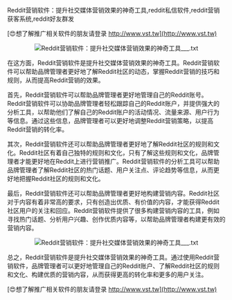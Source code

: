 Reddit营销软件：提升社交媒体营销效果的神奇工具,reddit私信软件,reddit营销获客系统,reddit好友群发

[😍想了解推广相关软件的朋友请登录 http://www.vst.tw](http://www.vst.tw)

 <center><img src="https://vst.tw/MP4/tuiguang/png/1.png" alt="Reddit营销软件：提升社交媒体营销效果的神奇工具___.txt"></center>

在这方面，Reddit营销软件是提升社交媒体营销效果的神奇工具。Reddit营销软件可以帮助品牌管理者更好地了解Reddit社区的动态，掌握Reddit营销的技巧和规则，从而提高Reddit营销的效果。

首先，Reddit营销软件可以帮助品牌管理者更好地管理自己的Reddit账号。Reddit营销软件可以协助品牌管理者轻松跟踪自己的Reddit账户，并提供强大的分析工具，以帮助他们了解自己的Reddit账户的活动情况、流量来源、用户行为等信息。通过这些信息，品牌管理者可以更好地调整Reddit营销策略，以提高Reddit营销的转化率。

其次，Reddit营销软件还可以帮助品牌管理者更好地了解Reddit社区的规则和文化。Reddit社区有着自己独特的规则和文化，只有了解这些规则和文化，品牌管理者才能更好地在Reddit上进行营销推广。Reddit营销软件的分析工具可以帮助品牌管理者了解Reddit社区的热门话题、用户关注点、评论趋势等信息，从而更好地把握Reddit社区的规则和文化。

最后，Reddit营销软件还可以帮助品牌管理者更好地构建营销内容。Reddit社区对于内容有着非常高的要求，只有创造出优质、有价值的内容，才能获得Reddit社区用户的关注和回应。Reddit营销软件提供了很多构建营销内容的工具，例如寻找热门话题、分析用户兴趣、创作优质内容等，以帮助品牌管理者构建更有效的营销内容。

 <center><img src="https://vst.tw/MP4/tuiguang/png/1.png" alt="Reddit营销软件：提升社交媒体营销效果的神奇工具___.txt"></center>

总之，Reddit营销软件是提升社交媒体营销效果的神奇工具。通过使用Reddit营销软件，品牌管理者可以更好地管理自己的Reddit账户、了解Reddit社区的规则和文化、构建优质的营销内容，从而获得更高的转化率和更多的用户关注。

[😍想了解推广相关软件的朋友请登录 http://www.vst.tw](http://www.vst.tw)



